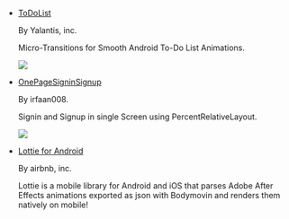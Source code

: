 - [ToDoList](https://github.com/Yalantis/ToDoList)

  By Yalantis, inc.
  
  Micro-Transitions for Smooth Android To-Do List Animations.
  
  ![](https://github.com/Yalantis/ToDoList/raw/master/content_shot_to-do_dribbble.gif)
  
- [OnePageSigninSignup](https://github.com/irfaan008/OnePageSigninSignup)

  By irfaan008.
  
  Signin and Signup in single Screen using PercentRelativeLayout.
  
  ![](https://github.com/Mike-bel/Awesome-Android/blob/master/pictures/1480471452.gif?raw=true)
  
- [Lottie for Android](https://github.com/airbnb/lottie-android)

  By airbnb, inc.
  
  Lottie is a mobile library for Android and iOS that parses Adobe After Effects animations exported as json with Bodymovin
  and renders them natively on mobile!

